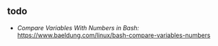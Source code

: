 
## todo

* _Compare Variables With Numbers in Bash:_ https://www.baeldung.com/linux/bash-compare-variables-numbers

